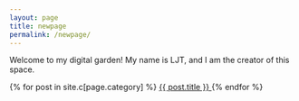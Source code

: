 ```yaml
---
layout: page
title: newpage
permalink: /newpage/
---
```


Welcome to my digital garden! My name is LJT, and I am the creator of this space. 

{% for post in site.c[page.category] %}
    <a href="{{ post.url | absolute_url }}">
      {{ post.title }}
    </a>
{% endfor %}

